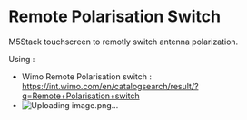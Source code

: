 # Remote Polarisation Switch

M5Stack touchscreen to remotly switch antenna polarization.


Using :
- Wimo Remote Polarisation switch : https://int.wimo.com/en/catalogsearch/result/?q=Remote+Polarisation+switch 
- ![Uploading image.png…]()
